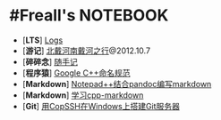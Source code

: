 ﻿<title>Freall's NOTEBOOK</title>
<link href='markdown.css' rel='stylesheet'>

# #Freall's NOTEBOOK

* \[**LTS**\] [Logs](logs.html "log url")
* \[**游记**\] [北戴河南戴河之行](beidaihe-travel.html "北戴河南戴河之行")@2012.10.7
* \[**碎碎念**] [随手记](hand-notes.html "随手记")
* \[**程序猿**] [Google C++命名规范](google-cpp-name-guide.html "Google C++命名规范")
* \[**Markdown**] [Notepad++结合pandoc编写markdown](Notepad++-with-pandoc-to-write-markdown.html )
* \[**Markdown**] [学习cpp-markdown](learning-cpp-markdown.html )
* \[**Git**] [用CopSSH在Windows上搭建Git服务器](git-server-on-windows-with-copssh.html )

<br />
<br />    
<!-- UY BEGIN -->
<div id="uyan_frame"></div>
<script type="text/javascript" id="UYScript" src="http://v1.uyan.cc/js/iframe.js?UYUserId=1698680" async=""></script>
<!-- UY END -->


